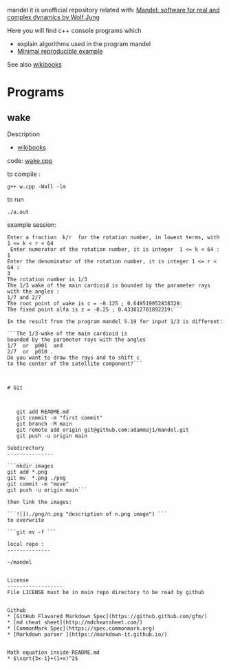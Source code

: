 mandel it is unofficial repository related with: [Mandel: software for real and complex dynamics by Wolf Jung](https://mndynamics.com/indexp.html)

Here you will find c++ console programs which
* explain algorithms used in the program mandel
* [Minimal reproducible example](https://en.wikipedia.org/wiki/Minimal_reproducible_example)

See also [wikibooks](https://en.wikibooks.org/wiki/Fractals/mandel)

# Programs

## wake

Description
* [wikibooks](https://en.wikibooks.org/wiki/Fractals/mandel#Wake)

code: [wake.cpp](./src/wake/wake.cpp)




to compile :

```g++ w.cpp -Wall -lm```

to run

```./a.out```


example session: 

```Determine the wake of a limb at the main cardioid of Mandelbrot set. 
Enter a fraction  k/r  for the rotation number, in lowest terms, with  1 <= k < r < 64 
 Enter numerator of the rotation number, it is integer  1 <= k < 64 :  
1
Enter the denominator of the rotation number, it is integer 1 <= r < 64 :  
3
The rotation number is 1/3
The 1/3 wake of the main cardioid is bounded by the parameter rays with the angles :
1/7 and 2/7
The root point of wake is c = -0.125 ; 0.649519052838329:
The fixed point alfa is z = -0.25 ; 0.433012701892219:```

In the result from the program mandel 5.19 for input 1/3 is different: 

```The 1/3-wake of the main cardioid is
bounded by the parameter rays with the angles
1/7  or  p001  and
2/7  or  p010 .
Do you want to draw the rays and to shift c
to the center of the satellite component?```



# Git



   git add README.md
   git commit -m "first commit"
   git branch -M main
   git remote add origin git@github.com:adammaj1/mandel.git
   git push -u origin main

Subdirectory
---------------

```mkdir images
git add *.png
git mv  *.png ./png
git commit -m "move"
git push -u origin main```

then link the images:

```![](./png/n.png "description of n.png image") ```
to overwrite

```git mv -f ```

local repo : 
--------------

~/mandel


License
------------------
File LICENSE must be in main repo directory to be read by github


Github
* [GitHub Flavored Markdown Spec](https://github.github.com/gfm/)
* [md cheat sheet](http://mdcheatsheet.com/)
* [CommonMark Spec](https://spec.commonmark.org)
* [Markdown parser ](https://markdown-it.github.io/)


Math equation inside README.md
* $\sqrt{3x-1}+(1+x)^2$


